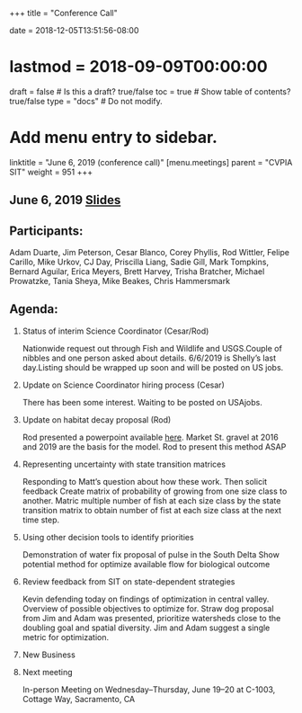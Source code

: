 +++
title = "Conference Call"

date = 2018-12-05T13:51:56-08:00
# lastmod = 2018-09-09T00:00:00

draft = false  # Is this a draft? true/false
toc = true  # Show table of contents? true/false
type = "docs"  # Do not modify.

# Add menu entry to sidebar.
linktitle = "June 6, 2019 (conference call)"
[menu.meetings]
  parent = "CVPIA SIT"
  weight = 951
+++
## June 6, 2019 [Slides](https://cvpia-meeting-slides.s3-us-west-2.amazonaws.com/CVPIA+SIT+June+5+2019.pdf)

## Participants:
Adam Duarte, Jim Peterson, Cesar Blanco, Corey Phyllis, Rod Wittler, Felipe Carillo, Mike Urkov, CJ Day, Priscilla Liang, Sadie Gill, Mark Tompkins, Bernard Aguilar, Erica Meyers, Brett Harvey, Trisha Bratcher, Michael Prowatzke, Tania Sheya, Mike Beakes, Chris Hammersmark
## Agenda:

1. Status of interim Science Coordinator (Cesar/Rod)

    Nationwide request out through Fish and Wildlife and USGS.Couple of nibbles and one person asked about details. 6/6/2019 is Shelly’s last day.Listing should be wrapped up soon and will be posted on US jobs.
 
1.  Update on Science Coordinator hiring process (Cesar)
    
    There has been some interest. Waiting to be posted on USAjobs.
 
1.  Update on habitat decay proposal (Rod)

    Rod presented a powerpoint available [here](https://drive.google.com/open?id=1wwl32o7Rf52NWLWPZZbnAY67kp8O7TcG).
    Market St. gravel at 2016 and 2019 are the basis for the model.
    Rod to present this method ASAP
 
1.  Representing uncertainty with state transition matrices

    Responding to Matt’s question about how these work. Then solicit feedback
    Create matrix of probability of growing from one size class to another. Matric multiple number of fish at each size class by the state transition matrix to obtain number of fist at each size class at the next time step.
 
 
1. Using other decision tools to identify priorities

    Demonstration of water fix proposal of pulse in the South Delta
    Show potential method for optimize available flow for biological outcome
 
 
1. Review feedback from SIT on state-dependent strategies

    Kevin defending today on findings of optimization in central valley.
    Overview of possible objectives to optimize for.
    Straw dog proposal from Jim and Adam was presented, prioritize watersheds close to the doubling goal and spatial diversity.
     Jim and Adam suggest a single metric for optimization.
 
 
1. New Business
 
 
1. Next meeting

    In-person Meeting on Wednesday–Thursday, June 19–20 at C-1003, Cottage Way, Sacramento, CA

